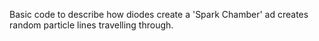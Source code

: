 Basic code to describe how diodes create a 'Spark Chamber' ad creates random particle lines travelling through.
